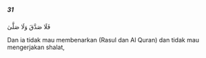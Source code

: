 ##### 31

<span class="ayah">فَلَا صَدَّقَ وَلَا صَلَّىٰ</span>

<span class="ayah_translation">Dan ia tidak mau membenarkan (Rasul dan Al Quran) dan tidak mau mengerjakan shalat,</span>
